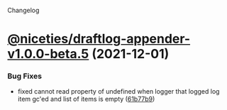 Changelog

# [@niceties/draftlog-appender-v1.0.0-beta.5](https://github.com/kshutkin/niceties/compare/@niceties/draftlog-appender-v1.0.0-beta.4...@niceties/draftlog-appender-v1.0.0-beta.5) (2021-12-01)


### Bug Fixes

* fixed cannot read property of undefined when logger that logged log item gc'ed and list of items is empty ([61b77b9](https://github.com/kshutkin/niceties/commit/61b77b9432e226a68b30f7f82543379830cdf1c2))
